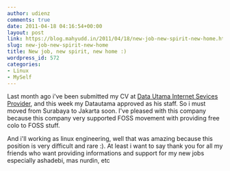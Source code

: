 ```yaml
---
author: udienz
comments: true
date: 2011-04-18 04:16:54+00:00
layout: post
link: https://blog.mahyudd.in/2011/04/18/new-job-new-spirit-new-home.html
slug: new-job-new-spirit-new-home
title: New job, new spirit, new home :)
wordpress_id: 572
categories:
- Linux
- MySelf
---
```


Last month ago i've been submitted my CV at [Data Utama Internet Sevices Provider](http://www.datautama.net.id), and this week my Datautama approved as his staff. So i must moved from Surabaya to Jakarta soon. I've pleased with this company because this company very supported FOSS movement with providing free colo to FOSS stuff.

And i'll working as linux engineering, well that was amazing because this position is very difficult and rare :). At least i want to say thank you for all my friends who want providing informations and support for my new jobs especially ashadebi, mas nurdin, etc
